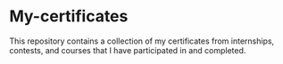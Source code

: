 # My-certificates
This repository contains a collection of my certificates from internships, contests, and courses that I have participated in and completed.
